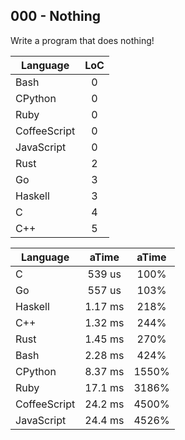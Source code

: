 000 - Nothing
--------------

Write a program that does nothing!

Language | LoC
--- | :---:
Bash | 0
CPython | 0
Ruby | 0
CoffeeScript | 0
JavaScript | 0
Rust | 2
Go | 3
Haskell | 3
C | 4
C++ | 5

Language | aTime | aTime
--- | :---: | :---:
C |  539 us | 100%
Go |  557 us | 103%
Haskell | 1.17 ms | 218%
C++ | 1.32 ms | 244%
Rust | 1.45 ms | 270%
Bash | 2.28 ms | 424%
CPython | 8.37 ms | 1550%
Ruby | 17.1 ms | 3186%
CoffeeScript | 24.2 ms | 4500%
JavaScript | 24.4 ms | 4526%
